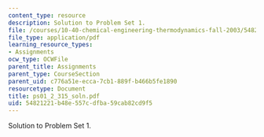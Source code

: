 ```yaml
---
content_type: resource
description: Solution to Problem Set 1.
file: /courses/10-40-chemical-engineering-thermodynamics-fall-2003/54821221b48e557cdfba59cab82cd9f5_ps01_2_315_soln.pdf
file_type: application/pdf
learning_resource_types:
- Assignments
ocw_type: OCWFile
parent_title: Assignments
parent_type: CourseSection
parent_uid: c776a51e-ecca-7cb1-889f-b466b5fe1890
resourcetype: Document
title: ps01_2_315_soln.pdf
uid: 54821221-b48e-557c-dfba-59cab82cd9f5
---
```

Solution to Problem Set 1.

